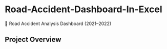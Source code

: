 # Road-Accident-Dashboard-In-Excel
🚗 Road Accident Analysis Dashboard (2021–2022)
## Project Overview
